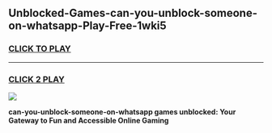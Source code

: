 
## Unblocked-Games-can-you-unblock-someone-on-whatsapp-Play-Free-1wki5
<h3>
<a href="https://premium76.site?title=can-you-unblock-someone-on-whatsapp&ref=18A1">CLICK TO PLAY</a></h3>
<hr>

<h3>
<a href="https://premium76.site?title=can-you-unblock-someone-on-whatsapp&ref=18A1">CLICK 2 PLAY</a>
  
</h3>

<a href="https://premium76.site?title=can-you-unblock-someone-on-whatsapp&ref=18A1"><img src="https://clearcache.store/games.png"></a>


**can-you-unblock-someone-on-whatsapp games unblocked: Your Gateway to Fun and Accessible Online Gaming**

